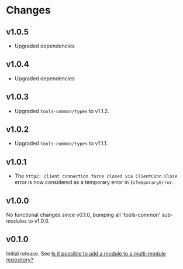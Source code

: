# Changes

## v1.0.5

- Upgraded dependencies

## v1.0.4

- Upgraded dependencies

## v1.0.3

- Upgraded `tools-common/types` to v1.1.2.

## v1.0.2

- Upgraded `tools-common/types` to v1.1.1.

## v1.0.1

- The `http2: client connection force closed via ClientConn.Close` error is now
  considered as a temporary error in `IsTemporaryError`.

## v1.0.0

No functional changes since v0.1.0, bumping all 'tools-common' sub-modules to
v1.0.0.

## v0.1.0

Initial release. See [Is it possible to add a module to a multi-module
repository?](https://github.com/golang/go/wiki/Modules#is-it-possible-to-add-a-module-to-a-multi-module-repository.)
